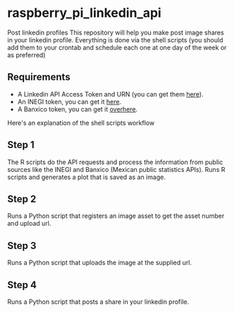 # raspberry_pi_linkedin_api
Post linkedin profiles
This repository will help you make post image shares in your linkedin profile.
Everything is done via the shell scripts (you should add them to your crontab and schedule each one at one day of the week or as preferred)

## Requirements
- A Linkedin API Access Token and URN (you can get them [here](https://learn.microsoft.com/en-us/linkedin/consumer/)).
- An INEGI token, you can get it [here](https://www.inegi.org.mx/app/desarrolladores/generatoken/Usuarios/token_Verify).
- A Banxico token, you can get it [overhere](https://www.banxico.org.mx/SieAPIRest/service/v1/token).

Here's an explanation of the shell scripts workflow
## Step 1
The R scripts do the API requests and process the information from public sources like the INEGI and Banxico (Mexican public statistics APIs).
Runs R scripts and generates a plot that is saved as an image.
## Step 2
Runs a Python script that registers an image asset to get the asset number and upload url.
## Step 3
Runs a Python script that uploads the image at the supplied url.
## Step 4
Runs a Python script that posts a share in your linkedin profile.


